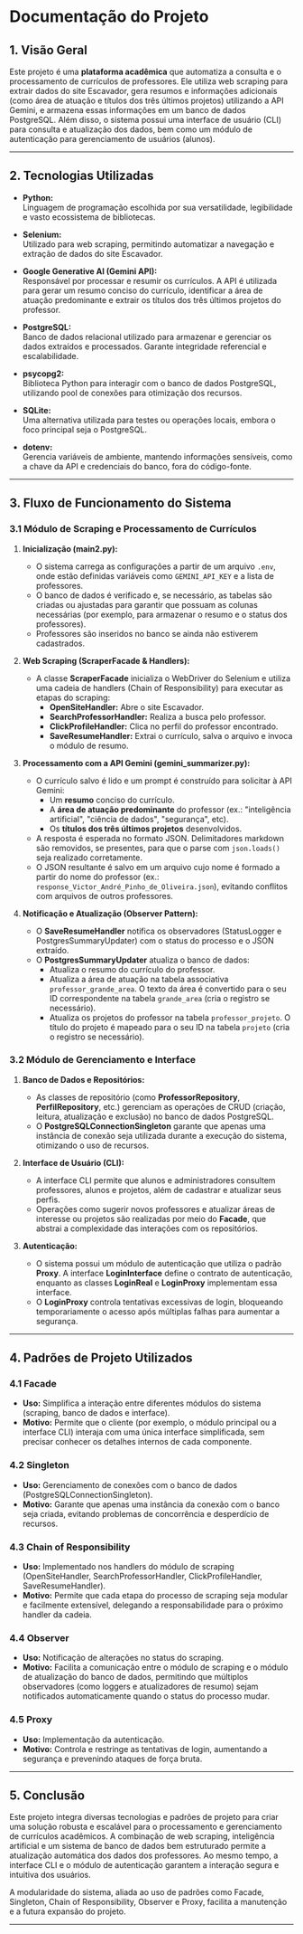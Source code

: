 # Documentação do Projeto

## 1. Visão Geral

Este projeto é uma **plataforma acadêmica** que automatiza a consulta e o processamento de currículos de professores. Ele utiliza web scraping para extrair dados do site Escavador, gera resumos e informações adicionais (como área de atuação e títulos dos três últimos projetos) utilizando a API Gemini, e armazena essas informações em um banco de dados PostgreSQL. Além disso, o sistema possui uma interface de usuário (CLI) para consulta e atualização dos dados, bem como um módulo de autenticação para gerenciamento de usuários (alunos).

---

## 2. Tecnologias Utilizadas

- **Python:**  
  Linguagem de programação escolhida por sua versatilidade, legibilidade e vasto ecossistema de bibliotecas.

- **Selenium:**  
  Utilizado para web scraping, permitindo automatizar a navegação e extração de dados do site Escavador.

- **Google Generative AI (Gemini API):**  
  Responsável por processar e resumir os currículos. A API é utilizada para gerar um resumo conciso do currículo, identificar a área de atuação predominante e extrair os títulos dos três últimos projetos do professor.

- **PostgreSQL:**  
  Banco de dados relacional utilizado para armazenar e gerenciar os dados extraídos e processados. Garante integridade referencial e escalabilidade.

- **psycopg2:**  
  Biblioteca Python para interagir com o banco de dados PostgreSQL, utilizando pool de conexões para otimização dos recursos.

- **SQLite:**  
  Uma alternativa utilizada para testes ou operações locais, embora o foco principal seja o PostgreSQL.

- **dotenv:**  
  Gerencia variáveis de ambiente, mantendo informações sensíveis, como a chave da API e credenciais do banco, fora do código-fonte.

---

## 3. Fluxo de Funcionamento do Sistema

### 3.1 Módulo de Scraping e Processamento de Currículos

1. **Inicialização (main2.py):**
   - O sistema carrega as configurações a partir de um arquivo `.env`, onde estão definidas variáveis como `GEMINI_API_KEY` e a lista de professores.
   - O banco de dados é verificado e, se necessário, as tabelas são criadas ou ajustadas para garantir que possuam as colunas necessárias (por exemplo, para armazenar o resumo e o status dos professores).
   - Professores são inseridos no banco se ainda não estiverem cadastrados.

2. **Web Scraping (ScraperFacade & Handlers):**
   - A classe **ScraperFacade** inicializa o WebDriver do Selenium e utiliza uma cadeia de handlers (Chain of Responsibility) para executar as etapas do scraping:
     - **OpenSiteHandler:** Abre o site Escavador.
     - **SearchProfessorHandler:** Realiza a busca pelo professor.
     - **ClickProfileHandler:** Clica no perfil do professor encontrado.
     - **SaveResumeHandler:** Extrai o currículo, salva o arquivo e invoca o módulo de resumo.

3. **Processamento com a API Gemini (gemini_summarizer.py):**
   - O currículo salvo é lido e um prompt é construído para solicitar à API Gemini:
     - Um **resumo** conciso do currículo.
     - A **área de atuação predominante** do professor (ex.: "inteligência artificial", "ciência de dados", "segurança", etc).
     - Os **títulos dos três últimos projetos** desenvolvidos.
   - A resposta é esperada no formato JSON. Delimitadores markdown são removidos, se presentes, para que o parse com `json.loads()` seja realizado corretamente.
   - O JSON resultante é salvo em um arquivo cujo nome é formado a partir do nome do professor (ex.: `response_Victor_André_Pinho_de_Oliveira.json`), evitando conflitos com arquivos de outros professores.

4. **Notificação e Atualização (Observer Pattern):**
   - O **SaveResumeHandler** notifica os observadores (StatusLogger e PostgresSummaryUpdater) com o status do processo e o JSON extraído.
   - O **PostgresSummaryUpdater** atualiza o banco de dados:
     - Atualiza o resumo do currículo do professor.
     - Atualiza a área de atuação na tabela associativa `professor_grande_area`. O texto da área é convertido para o seu ID correspondente na tabela `grande_area` (cria o registro se necessário).
     - Atualiza os projetos do professor na tabela `professor_projeto`. O título do projeto é mapeado para o seu ID na tabela `projeto` (cria o registro se necessário).

### 3.2 Módulo de Gerenciamento e Interface

1. **Banco de Dados e Repositórios:**
   - As classes de repositório (como **ProfessorRepository**, **PerfilRepository**, etc.) gerenciam as operações de CRUD (criação, leitura, atualização e exclusão) no banco de dados PostgreSQL.
   - O **PostgreSQLConnectionSingleton** garante que apenas uma instância de conexão seja utilizada durante a execução do sistema, otimizando o uso de recursos.

2. **Interface de Usuário (CLI):**
   - A interface CLI permite que alunos e administradores consultem professores, alunos e projetos, além de cadastrar e atualizar seus perfis.
   - Operações como sugerir novos professores e atualizar áreas de interesse ou projetos são realizadas por meio do **Facade**, que abstrai a complexidade das interações com os repositórios.

3. **Autenticação:**
   - O sistema possui um módulo de autenticação que utiliza o padrão **Proxy**. A interface **LoginInterface** define o contrato de autenticação, enquanto as classes **LoginReal** e **LoginProxy** implementam essa interface.
   - O **LoginProxy** controla tentativas excessivas de login, bloqueando temporariamente o acesso após múltiplas falhas para aumentar a segurança.

---

## 4. Padrões de Projeto Utilizados

### 4.1 Facade
- **Uso:** Simplifica a interação entre diferentes módulos do sistema (scraping, banco de dados e interface).
- **Motivo:** Permite que o cliente (por exemplo, o módulo principal ou a interface CLI) interaja com uma única interface simplificada, sem precisar conhecer os detalhes internos de cada componente.

### 4.2 Singleton
- **Uso:** Gerenciamento de conexões com o banco de dados (PostgreSQLConnectionSingleton).
- **Motivo:** Garante que apenas uma instância da conexão com o banco seja criada, evitando problemas de concorrência e desperdício de recursos.

### 4.3 Chain of Responsibility
- **Uso:** Implementado nos handlers do módulo de scraping (OpenSiteHandler, SearchProfessorHandler, ClickProfileHandler, SaveResumeHandler).
- **Motivo:** Permite que cada etapa do processo de scraping seja modular e facilmente extensível, delegando a responsabilidade para o próximo handler da cadeia.

### 4.4 Observer
- **Uso:** Notificação de alterações no status do scraping.
- **Motivo:** Facilita a comunicação entre o módulo de scraping e o módulo de atualização do banco de dados, permitindo que múltiplos observadores (como loggers e atualizadores de resumo) sejam notificados automaticamente quando o status do processo mudar.

### 4.5 Proxy
- **Uso:** Implementação da autenticação.
- **Motivo:** Controla e restringe as tentativas de login, aumentando a segurança e prevenindo ataques de força bruta.

---

## 5. Conclusão

Este projeto integra diversas tecnologias e padrões de projeto para criar uma solução robusta e escalável para o processamento e gerenciamento de currículos acadêmicos. A combinação de web scraping, inteligência artificial e um sistema de banco de dados bem estruturado permite a atualização automática dos dados dos professores. Ao mesmo tempo, a interface CLI e o módulo de autenticação garantem a interação segura e intuitiva dos usuários.

A modularidade do sistema, aliada ao uso de padrões como Facade, Singleton, Chain of Responsibility, Observer e Proxy, facilita a manutenção e a futura expansão do projeto.

---


